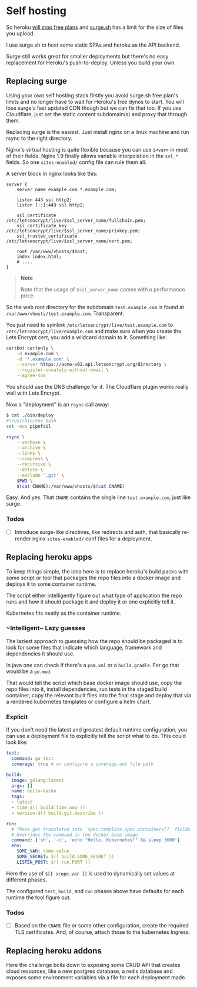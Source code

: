 <!-- hidden-doit -->

# Self hosting

So heroku [will stop free plans](https://blog.heroku.com/next-chapter)
and [surge.sh](https://surge.sh) has a limit for the size
of files you upload.

I use surge.sh to host some static SPAs and heroku as the
API backend.

Surge still works great for smaller deployments but there's
no easy replacement for Heroku's push-to-deploy. Unless you
build your own.


## Replacing surge

Using your own self hosting stack firstly you avoid surge.sh
free plan's limits and no longer have to wait for Heroku's
free dynos to start. You will lose surge's fast updated CDN
though but we can fix that too. If you use Cloudflare, just
set the static content subdomain(s) and proxy that through them.

Replacing surge is the easiest. Just install nginx on a
linux machine and run rsync to the right directory.

Nginx's virtual hosting is quite flexible because you can use
`$<var>` in most of their fields. Nginx 1.9 finally allows
variable interpolation in the `ssl_*` fields. So one
`sites-enabled/` config file can rule them all.

A server block in nginx looks like this:

```
server {
	server_name example.com *.example.com;

	listen 443 ssl http2;
	listen [::]:443 ssl http2;

	ssl_certificate          /etc/letsencrypt/live/$ssl_server_name/fullchain.pem;
	ssl_certificate_key      /etc/letsencrypt/live/$ssl_server_name/privkey.pem;
	ssl_trusted_certificate  /etc/letsencrypt/live/$ssl_server_name/cert.pem;

	root /var/www/vhosts/$host;
	index index.html;
	# ....
}
```

> **Note**
>
> Note that the usage of `$ssl_server_name` cames with a performance price.

So the web root directory for the subdomain `test.example.com` is
found at `/var/www/vhosts/test.example.com`. Transparent.

You just need to symlink `/etc/letsencrypt/live/test.example.com`
to `/etc/letsencrypt/live/example.com` and make sure when you create
the Lets Encrypt cert, you add a wildcard domain to it. Something like:

```bash
certbot certonly \
    -d example.com \
    -d '*.example.com' \
    --server https://acme-v02.api.letsencrypt.org/directory \
    --register-unsafely-without-email \
    --agree-tos
```

You should use the DNS challenge for it. The Cloudflare plugin works
really well with Lets Encrypt.

Now a "deployment" is an `rsync` call away:

```bash
$ cat ./bin/deploy
#!/usr/bin/env bash
set -euo pipefail

rsync \
    --verbose \
    --archive \
    --links \
    --compress \
    --recursive \
    --delete \
    --exclude '.git' \
    $PWD \
    $(cat CNAME):/var/www/vhosts/$(cat CNAME)
```

Easy. And yes. That `CNAME` contains the single line `test.example.com`,
just like surge.

### Todos

- [ ] Introduce surge-like directives, like redirects and auth, that
      basically re-render nginx `sites-enabled/` conf files for a
      deployment.


## Replacing heroku apps

To keep things simple, the idea here is to replace heroku's build packs
with some script or tool that packages the repo files into a docker image
and deploys it to some container runtime.

The script either intelligently figure out what type of application the
repo runs and how it should package it and deploy it or one explicitly
tell it.

Kubernetes fits neatly as the container runtime.


### ~Intelligent~ Lazy guesses

The laziest approach to guessing how the repo should be packaged is to
look for some files that indicate which language, framework and
dependencies it should use.

In java one can check if there's a `pom.xml` or a `build.gradle`. For
go that would be a `go.mod`.

That would tell the script which base docker image should use, copy the
repo files into it, install dependencies, run tests in the staged build
container, copy the relevant built files into the final stage and deploy
that via a rendered kubernetes templates or configure a helm chart.


### Explicit

If you don't need the latest and greatest default runtime configuration,
you can use a deployment file to explicitly tell the script what to do.
This could look like:

```yaml
test:
  command: go test
  coverage: true # or configure a coverage.out file path

build:
  image: golang:latest
  args: []
  name: hello-kaiku
  tags:
  - latest
  - time-$(( build.time.now ))
  - version-$(( build.git.describe ))

run:
  # These get translated into `spec.template.spec.containers[]` fields
  # Overrides the command in the docker base image
  command: ['sh', '-c', 'echo "Hello, Kubernetes!" && sleep 3600']
  env:
    SOME_VAR: some-value
    SOME_SECRET: $(( build.SOME_SECRET ))
    LISTEN_POST: $(( run.PORT ))
```

Here the use of `$[[ scope.var ]]` is used to dynamically set values at
different phases.

The configured `test`, `build`, and `run` phases above have defaults
for each runtime the tool figure out.


### Todos

- [ ] Based on the `CNAME` file or some other configuration, create the
      required TLS certificates. And, of course, attach those to the
      kubernetes Ingress.


## Replacing heroku addons

Here the challenge boils down to exposing some CRUD API that creates
cloud resources, like a new postgres database, a redis database and
exposes some environment variables via a file for each deployment made.


